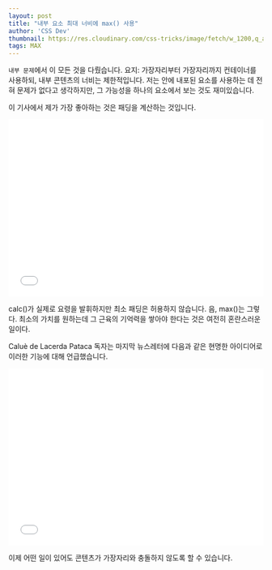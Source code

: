 ```yaml
---
layout: post
title: "내부 요소 최대 너비에 max() 사용"
author: 'CSS Dev'
thumbnail: https://res.cloudinary.com/css-tricks/image/fetch/w_1200,q_auto,f_auto/https://css-tricks.com/wp-content/uploads/2020/08/full-width-inner-content.png
tags: MAX
---
```



`내부 문제`에서 이 모든 것을 다뤘습니다. 요지: 가장자리부터 가장자리까지 컨테이너를 사용하되, 내부 콘텐츠의 너비는 제한적입니다. 저는 안에 내포된 요소를 사용하는 데 전혀 문제가 없다고 생각하지만, 그 가능성을 하나의 요소에서 보는 것도 재미있습니다.

이 기사에서 제가 가장 좋아하는 것은 패딩을 계산하는 것입니다.

<div class="wp-block-cp-codepen-gutenberg-embed-block cp_embed_wrapper resizable" style="height: 350px;"><iframe id="cp_embed_VOYxOa" src="//codepen.io/anon/embed/VOYxOa?height=350&amp;theme-id=1&amp;slug-hash=VOYxOa&amp;default-tab=result" height="350" scrolling="no" frameborder="0" allowfullscreen="" allowpaymentrequest="" name="CodePen Embed VOYxOa" title="CodePen Embed VOYxOa" class="cp_embed_iframe" style="width: 100%; overflow: hidden; height: 100%;">CodePen Embed Fallback</iframe><div class="win-size-grip" style="touch-action: none;"></div></div>

calc()가 실제로 요령을 발휘하지만 최소 패딩은 허용하지 않습니다. 음, max()는 그렇다. 최소의 가치를 원하는데 그 근육의 기억력을 쌓아야 한다는 것은 여전히 혼란스러운 일이다.

Caluè de Lacerda Pataca 독자는 마지막 뉴스레터에 다음과 같은 현명한 아이디어로 이러한 기능에 대해 언급했습니다.

<div class="wp-block-cp-codepen-gutenberg-embed-block cp_embed_wrapper resizable" style="height: 350px;"><iframe id="cp_embed_qBZqNKa" src="//codepen.io/anon/embed/qBZqNKa?height=350&amp;theme-id=1&amp;slug-hash=qBZqNKa&amp;default-tab=result" height="350" scrolling="no" frameborder="0" allowfullscreen="" allowpaymentrequest="" name="CodePen Embed qBZqNKa" title="CodePen Embed qBZqNKa" class="cp_embed_iframe" style="width: 100%; overflow: hidden; height: 100%;">CodePen Embed Fallback</iframe><div class="win-size-grip" style="touch-action: none;"></div></div>

이제 어떤 일이 있어도 콘텐츠가 가장자리와 충돌하지 않도록 할 수 있습니다.